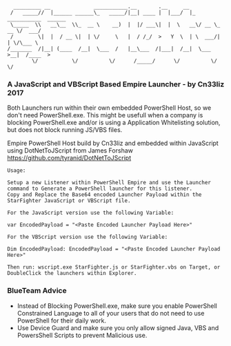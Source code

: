 ```
  _________ __              ___________.__       .__     __                       
 /   _____//  |______ ______\_   _____/|__| ____ |  |___/  |_  ___________  ______
 \_____  \\   __\__  \\_  __ \    __)  |  |/ ___\|  |  \   __\/ __ \_  __ \/  ___/
 /        \|  |  / __ \|  | \/     \   |  / /_/  >   Y  \  | \  ___/|  | \/\___ \ 
/_______  /|__| (____  /__|  \___  /   |__\___  /|___|  /__|  \___  >__|  /____  >
        \/           \/          \/      /_____/      \/          \/           \/ 
```

### A JavaScript and VBScript Based Empire Launcher - by Cn33liz 2017

Both Launchers run within their own embedded PowerShell Host, so we don't need PowerShell.exe.
This might be usefull when a company is blocking PowerShell.exe and/or is using a Application Whitelisting solution, but does not block running JS/VBS files.

Empire PowerShell Host build by Cn33liz and embedded within JavaScript using DotNetToJScript from James Forshaw
https://github.com/tyranid/DotNetToJScript

```
Usage:

Setup a new Listener within PowerShell Empire and use the Launcher command to Generate a PowerShell launcher for this listener.
Copy and Replace the Base64 encoded Launcher Payload within the StarFighter JavaScript or VBScript file.

For the JavaScript version use the following Variable: 

var EncodedPayload = "<Paste Encoded Launcher Payload Here>"

For the VBScript version use the following Variable: 
  
Dim EncodedPayload: EncodedPayload = "<Paste Encoded Launcher Payload Here>"

Then run: wscript.exe StarFighter.js or StarFighter.vbs on Target, or DoubleClick the launchers within Explorer.
```

### BlueTeam Advice
* Instead of Blocking PowerShell.exe, make sure you enable PowerShell Constrained Language to all of your users that do not need to use PowerShell for their daily work.
* Use Device Guard and make sure you only allow signed Java, VBS and PowersShell Scripts to prevent Malicious use.
